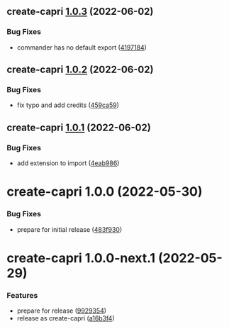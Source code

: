 ## create-capri [1.0.3](https://github.com/capri-js/capri/compare/create-capri@1.0.2...create-capri@1.0.3) (2022-06-02)


### Bug Fixes

* commander has no default export ([4197184](https://github.com/capri-js/capri/commit/4197184b0b67ed589a4b38f4a451057014004916))

## create-capri [1.0.2](https://github.com/capri-js/capri/compare/create-capri@1.0.1...create-capri@1.0.2) (2022-06-02)


### Bug Fixes

* fix typo and add credits ([459ca59](https://github.com/capri-js/capri/commit/459ca59e16c31c8821d0c186b2a018fadca48b07))

## create-capri [1.0.1](https://github.com/capri-js/capri/compare/create-capri@1.0.0...create-capri@1.0.1) (2022-06-02)


### Bug Fixes

* add extension to import ([4eab986](https://github.com/capri-js/capri/commit/4eab986d834691786a880a53d829143cfb69e1a1))

# create-capri 1.0.0 (2022-05-30)


### Bug Fixes

* prepare for initial release ([483f930](https://github.com/capri-js/capri/commit/483f9300986faba9cdd1d47f85b6e7173c11a797))

# create-capri 1.0.0-next.1 (2022-05-29)


### Features

* prepare for release ([9929354](https://github.com/capri-js/capri/commit/9929354de8f7f4b732dfe66fb1ca9e165bc53deb))
* release as create-capri ([a16b3f4](https://github.com/capri-js/capri/commit/a16b3f43c6f05b5edd5d9837926d5a2c7de20366))

